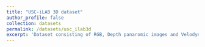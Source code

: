 ```yaml
---
title: "USC-iLAB 3D dataset"
author_profile: false
collection: datasets
permalink: /datasets/usc_ilab3d
excerpt: 'Dataset consisting of RGB, Depth panaromic images and Velodyne pointcloud scans, all associated with GPS tags. The dataset was collected using the stereo-velodyne rig on top of [Beobotv3](https://klekkala.github.io/hardware/). This dataset is primarily used for [BeoGym](https://klekkala.github.io/software/beogym), that is used to evaluate high-level navigation for agents, although it could be used for other purposes like scene analysis and 3D reconstruction.'
---
```

